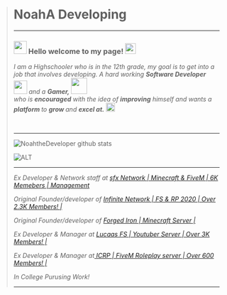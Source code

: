 > # NoahA Developing #
> ---
> 
> 
>### <img src="https://github.com/TheDudeThatCode/TheDudeThatCode/blob/master/Assets/Hi.gif" width="29px"> Hello welcome to my page!&nbsp;<img src="https://github.com/TheDudeThatCode/TheDudeThatCode/blob/master/Assets/Earth.gif" width="24px">
>
><p>
> <em>
>  I am a Highschooler who is in the 12th grade, my goal is to get into a job that involves developing. 
>   A hard working <b>Software Developer</b> <img src="https://github.com/TheDudeThatCode/TheDudeThatCode/blob/master/Assets/Developer.gif" width="30px"> and a <b>Gamer,</b>&nbsp;<img src="https://github.com/TheDudeThatCode/TheDudeThatCode/blob/master/Assets/Designer.gif" width="36px"><br>who is <b>encouraged</b>
>   with the idea of <b>improving</b> himself and wants a <b>platform </b> to 
>   <b>grow </b>and 
>    <b>excel at.</b> <img src="https://github.com/TheDudeThatCode/TheDudeThatCode/blob/master/Assets/Medal.gif" width="20px">
>  </em>  
> </p>
>
>
> <br>
>
> ---
>
> 
> 
> 
>![NoahtheDeveloper github stats](https://github-readme-stats-eight-theta.vercel.app/api?username=NoahtheDeveloper&show_icons=true&theme=gruvbox&include_all_commits=true&count_private=true)
>
> 
> ![ALT](https://cdn.discordapp.com/attachments/753987920393797793/809191750869450752/standard_4.gif)
> 
> 
> ---
>
> 
> <i>Ex Developer & Network staff at <a href="https://discord.gg/lfs" > sfx Network | Minecraft & FiveM | 6K Memebers | Management </a></i>
> 
> <i>Original Founder/developer of <a href="https://discord.gg/infinitenetwork" > Infinite Network | FS & RP 2020 | Over 2.3K Members! |</a></i>
>
> <i>Original Founder/developer of <a href="https://discord.gg/infinitenetwork" > Forged Iron | Minecraft Server | </a></i>
> 
> <i>Ex Developer & Manager at <a href="https://discord.gg/lfs" > Lucaas FS | Youtuber Server | Over 3K Members! |</a></i>
> 
> <i>Ex Developer & Manager at<a href="https://discord.gg/ICRP" > ICRP | FiveM Roleplay server | Over 600 Members! |</a></i>
> 
> <i>In College Purusing Work! </a></i>
> 
> ---
